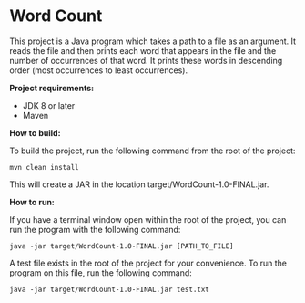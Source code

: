 # Word Count

This project is a Java program which takes a path to a file as an argument. 
It reads the file and then prints each word that appears in the file and the number of occurrences of that word. 
It prints these words in descending order (most occurrences to least occurrences).

**Project requirements:**

- JDK 8 or later
- Maven

**How to build:**

To build the project, run the following command from the root of the project: 

```
mvn clean install
```

This will create a JAR in the location target/WordCount-1.0-FINAL.jar.

**How to run:**

If you have a terminal window open within the root of the project, you can run the program with the following command:

```
java -jar target/WordCount-1.0-FINAL.jar [PATH_TO_FILE]
```

A test file exists in the root of the project for your convenience. To run the program on this file, run the following command:

```
java -jar target/WordCount-1.0-FINAL.jar test.txt
```

